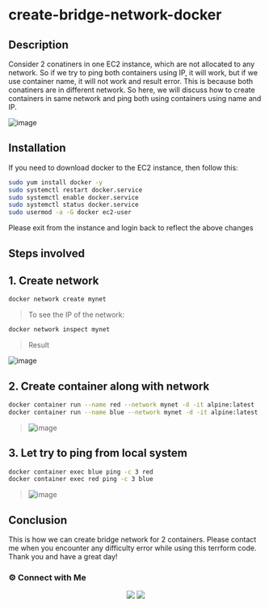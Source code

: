 # create-bridge-network-docker

## Description

Consider 2 conatiners in one EC2 instance, which are not allocated to any network. So if we try to ping both containers using IP, it will work, but if we use container name, it will not work and result error. This is because both conatiners are in different network. So here, we will discuss how to create containers in same network and ping both using containers using name and IP.

![image](https://user-images.githubusercontent.com/100773863/162556228-6ef9b7c2-5aee-4f44-9a0d-7f24fd9fe1a0.png)


## Installation

If you need to download docker to the EC2 instance, then follow this:

~~~sh
sudo yum install docker -y
sudo systemctl restart docker.service
sudo systemctl enable docker.service
sudo systemctl status docker.service
sudo usermod -a -G docker ec2-user
~~~

Please exit from the instance and login back to reflect the above changes

## Steps involved

## 1. Create network

~~~sh
docker network create mynet
~~~

> To see the IP of the network:
~~~sh
docker network inspect mynet
~~~
> Result

![image](https://user-images.githubusercontent.com/100773863/162556398-ae9d207b-451e-40f7-9704-6ba6ebf3a926.png)


## 2. Create container along with network

~~~sh
docker container run --name red --network mynet -d -it alpine:latest
docker container run --name blue --network mynet -d -it alpine:latest
~~~

> ![image](https://user-images.githubusercontent.com/100773863/162556488-06cb8825-b4df-462c-ae13-fe2e54730b23.png)


## 3. Let try to ping from local system

~~~sh
docker container exec blue ping -c 3 red
docker container exec red ping -c 3 blue
~~~

> ![image](https://user-images.githubusercontent.com/100773863/162556572-7227770e-f9a2-454d-a687-0066705c2050.png)


## Conclusion

This is how we can create bridge network for 2 containers. Please contact me when you encounter any difficulty error while using this terrform code. Thank you and have a great day!


### ⚙️ Connect with Me
<p align="center">
<a href="https://www.instagram.com/dev_anand__/"><img src="https://img.shields.io/badge/Instagram-E4405F?style=for-the-badge&logo=instagram&logoColor=white"/></a>
<a href="https://www.linkedin.com/in/dev-anand-477898201/"><img src="https://img.shields.io/badge/LinkedIn-0077B5?style=for-the-badge&logo=linkedin&logoColor=white"/></a>

